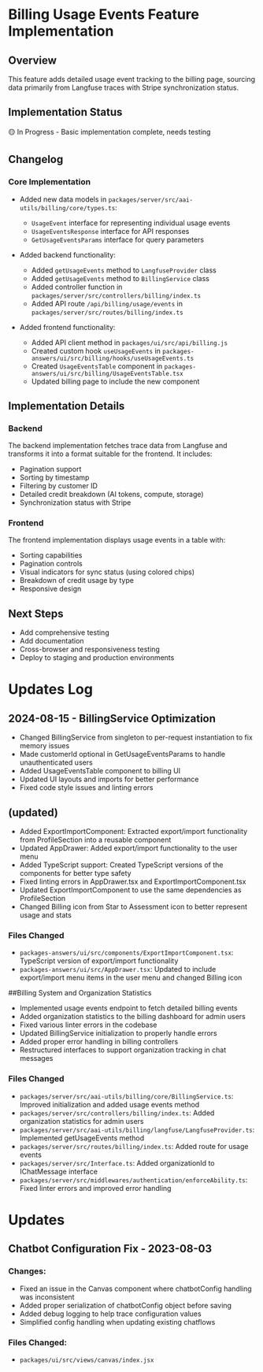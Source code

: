 # Billing Usage Events Feature Implementation

## Overview

This feature adds detailed usage event tracking to the billing page, sourcing data primarily from Langfuse traces with Stripe synchronization status.

## Implementation Status

🟡 In Progress - Basic implementation complete, needs testing

## Changelog

### Core Implementation

-   Added new data models in `packages/server/src/aai-utils/billing/core/types.ts`:

    -   `UsageEvent` interface for representing individual usage events
    -   `UsageEventsResponse` interface for API responses
    -   `GetUsageEventsParams` interface for query parameters

-   Added backend functionality:

    -   Added `getUsageEvents` method to `LangfuseProvider` class
    -   Added `getUsageEvents` method to `BillingService` class
    -   Added controller function in `packages/server/src/controllers/billing/index.ts`
    -   Added API route `/api/billing/usage/events` in `packages/server/src/routes/billing/index.ts`

-   Added frontend functionality:
    -   Added API client method in `packages/ui/src/api/billing.js`
    -   Created custom hook `useUsageEvents` in `packages-answers/ui/src/billing/hooks/useUsageEvents.ts`
    -   Created `UsageEventsTable` component in `packages-answers/ui/src/billing/UsageEventsTable.tsx`
    -   Updated billing page to include the new component

## Implementation Details

### Backend

The backend implementation fetches trace data from Langfuse and transforms it into a format suitable for the frontend. It includes:

-   Pagination support
-   Sorting by timestamp
-   Filtering by customer ID
-   Detailed credit breakdown (AI tokens, compute, storage)
-   Synchronization status with Stripe

### Frontend

The frontend implementation displays usage events in a table with:

-   Sorting capabilities
-   Pagination controls
-   Visual indicators for sync status (using colored chips)
-   Breakdown of credit usage by type
-   Responsive design

## Next Steps

-   Add comprehensive testing
-   Add documentation
-   Cross-browser and responsiveness testing
-   Deploy to staging and production environments

# Updates Log

## 2024-08-15 - BillingService Optimization

-   Changed BillingService from singleton to per-request instantiation to fix memory issues
-   Made customerId optional in GetUsageEventsParams to handle unauthenticated users
-   Added UsageEventsTable component to billing UI
-   Updated UI layouts and imports for better performance
-   Fixed code style issues and linting errors

## (updated)

-   Added ExportImportComponent: Extracted export/import functionality from ProfileSection into a reusable component
-   Updated AppDrawer: Added export/import functionality to the user menu
-   Added TypeScript support: Created TypeScript versions of the components for better type safety
-   Fixed linting errors in AppDrawer.tsx and ExportImportComponent.tsx
-   Updated ExportImportComponent to use the same dependencies as ProfileSection
-   Changed Billing icon from Star to Assessment icon to better represent usage and stats

### Files Changed

-   `packages-answers/ui/src/components/ExportImportComponent.tsx`: TypeScript version of export/import functionality
-   `packages-answers/ui/src/AppDrawer.tsx`: Updated to include export/import menu items in the user menu and changed Billing icon

##Billing System and Organization Statistics

-   Implemented usage events endpoint to fetch detailed billing events
-   Added organization statistics to the billing dashboard for admin users
-   Fixed various linter errors in the codebase
-   Updated BillingService initialization to properly handle errors
-   Added proper error handling in billing controllers
-   Restructured interfaces to support organization tracking in chat messages

### Files Changed

-   `packages/server/src/aai-utils/billing/core/BillingService.ts`: Improved initialization and added usage events method
-   `packages/server/src/controllers/billing/index.ts`: Added organization statistics for admin users
-   `packages/server/src/aai-utils/billing/langfuse/LangfuseProvider.ts`: Implemented getUsageEvents method
-   `packages/server/src/routes/billing/index.ts`: Added route for usage events
-   `packages/server/src/Interface.ts`: Added organizationId to IChatMessage interface
-   `packages/server/src/middlewares/authentication/enforceAbility.ts`: Fixed linter errors and improved error handling

# Updates

## Chatbot Configuration Fix - 2023-08-03

### Changes:
- Fixed an issue in the Canvas component where chatbotConfig handling was inconsistent
- Added proper serialization of chatbotConfig object before saving
- Added debug logging to help trace configuration values
- Simplified config handling when updating existing chatflows

### Files Changed:
- `packages/ui/src/views/canvas/index.jsx`

